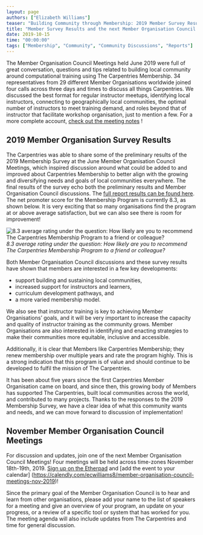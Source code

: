 ```yaml
---
layout: page
authors: ["Elizabeth Williams"]
teaser: "Building Community through Membership: 2019 Member Survey Results and Member Organisation Council Meetings"
title: "Member Survey Results and the next Member Organisation Council Meetings"
date: 2019-10-15
time: "00:00:00"
tags: ["Membership", "Community", "Community Discussions", "Reports"]
---
```


The Member Organisation Council Meetings held June 2019 were full of great conversation, questions and tips related to building local community around computational training using The Carpentries Membership. 34 representatives from 29 different Member Organisations worldwide joined four calls across three days and times to discuss all things Carpentries. We discussed the best format for regular instructor meetups, identifying local instructors, connecting to geographically local communities, the optimal number of instructors to meet training demand, and roles beyond that of instructor that facilitate workshop organisation, just to mention a few. For a more complete account, [check out the meeting notes](https://pad.carpentries.org/membership-council) !


## 2019 Member Organisation Survey Results

The Carpentries was able to share some of the preliminary results of the 2019 Membership Survey at the June Member Organisation Council Meetings, which inspired discussion around what could be added to and improved about Carpentries Membership to better align with the growing and diversifying needs and goals of local communities everywhere. The final results of the survey echo both the preliminary results and Member Organisation Council discussions. The [full report results can be found here](https://carpentries.typeform.com/report/hjtqBI/S6aAYIyLhhrkcIsq). The net promoter score for the Membership Program is currently 8.3, as shown below. It is very exciting that so many organisations find the program at or above average satisfaction, but we can also see there is room for improvement!

![8.3 average rating under the question: How likely are you to recommend The Carpentries Membership Program to a friend or colleague?](/blog/2019/10/carpentries-membership-recommendation.png)
_8.3 average rating under the question: How likely are you to recommend The Carpentries Membership Program to a friend or colleague?_

Both Member Organisation Council discussions and these survey results have shown that members are interested in a few key developments:
* support building and sustaining local communities,
* increased support for instructors and learners,
* curriculum development pathways, and
* a more varied membership model.

We also see that instructor training is key to achieving Member Organisations’ goals, and it will be very important to increase the capacity and quality of instructor training as the community grows. Member Organisations are also  interested in identifying and enacting strategies to make their communities more equitable, inclusive and accessible.

Additionally, it is clear that Members like Carpentries Membership; they renew membership over multiple years and rate the program highly. This is a strong indication that this program is of value and should continue to be developed to fulfil the mission of The Carpentries.

It has been about five years since the first Carpentries Member Organisation came on board, and since then, this growing body of Members has supported The Carpentries, built local communities across the world, and contributed to many projects. Thanks to the responses to the 2019 Membership Survey, we have a clear idea of what this community wants and needs, and we can move forward to discussion of implementation!

## November Member Organisation Council Meetings

For discussion and updates, join one of the next Member Organisation Council Meetings! Four meetings will be held across time-zones November 18th-19th, 2019. [Sign up on the Etherpad](https://pad.carpentries.org/membership-council) and [add the event to your calendar] (https://calendly.com/ecwilliams8/member-organisation-council-meetings-nov-2019)!

Since the primary goal of the Member Organisation Council is to hear and learn from other organisations, please add your name to the list of speakers for a meeting and give an overview of your program, an update on your progress, or a review of a specific tool or system that has worked for you. The meeting agenda will also include updates from The Carpentries and time for general discussion.
